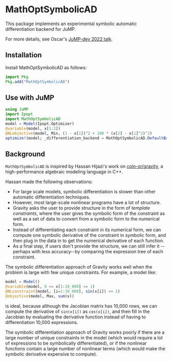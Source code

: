# MathOptSymbolicAD

This package implements an experimental symbolic automatic differentiation
backend for JuMP.

For more details, see Oscar's [JuMP-dev 2022 talk](https://www.youtube.com/watch?v=d_X3gj3Iz-k).

## Installation

Install MathOptSymbolicAD as follows:
```julia
import Pkg
Pkg.add("MathOptSymbolicAD")
```

## Use with JuMP

```julia
using JuMP
import Ipopt
import MathOptSymbolicAD
model = Model(Ipopt.Optimizer)
@variable(model, x[1:2])
@NLobjective(model, Min, (1 - x[1])^2 + 100 * (x[2] - x[1]^2)^2)
optimize!(model; _differentiation_backend = MathOptSymbolicAD.DefaultBackend())
```

## Background

`MathOptSymbolicAD` is inspired by Hassan Hijazi's work on
[coin-or/gravity](https://github.com/coin-or/Gravity), a high-performance
algebraic modeling language in C++.

Hassan made the following observations:

 * For large scale models, symbolic differentiation is slower than other
   automatic differentiation techniques.
 * However, most large-scale nonlinear programs have a lot of structure.
 * Gravity asks the user to provide structure in the form of
   _template constraints_, where the user gives the symbolic form of the
   constraint as well as a set of data to convert from a symbolic form to the
   numerical form.
 * Instead of differentiating each constraint in its numerical form, we can
   compute one symbolic derivative of the constraint in symbolic form, and then
   plug in the data in to get the numerical derivative of each function.
 * As a final step, if users don't provide the structure, we can still infer it
   --perhaps with less accuracy--by comparing the expression tree of each
   constraint.

The symbolic differentiation approach of Gravity works well when the problem is
large with few unique constraints. For example, a model like:
```julia
model = Model()
@variable(model, 0 <= x[1:10_000] <= 1)
@NLconstraint(model, [i=1:10_000], sin(x[i]) <= 1)
@objective(model, Max, sum(x))
```
is ideal, because although the Jacobian matrix has 10,000 rows, we can compute
the derivative of `sin(x[i])` as `cos(x[i])`, and then fill in the Jacobian by
evaluating the derivative function instead of having to differentiation 10,000
expressions.

The symbolic differentiation approach of Gravity works poorly if there are a
large number of unique constraints in the model (which would require a lot of
expressions to be symbolically differentiated), or if the nonlinear functions
contain a large number of nonlinear terms (which would make the symbolic
derivative expensive to compute).
